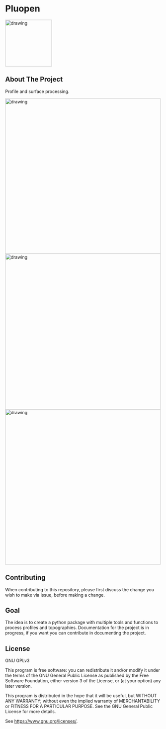 # Pluopen


<!-- PROJECT LOGO -->
<img src="https://user-images.githubusercontent.com/62064962/203508692-ef99811a-7b6e-40bb-9a96-160056c3cbe2.PNG" alt="drawing" width="150"/>

<!-- ABOUT THE PROJECT -->
## About The Project
Profile and surface processing.

<!-- USAGE EXAMPLES -->

<img src="https://user-images.githubusercontent.com/62064962/203512071-66eb1ae4-2c17-4e45-9371-e04f86580d18.png" alt="drawing" width="500" class="center"/>  
<img src="https://user-images.githubusercontent.com/62064962/203511581-7370c9a6-e920-4dd4-922f-b7e306f77190.png" alt="drawing" width="500" class="center"/> 
<img src="https://user-images.githubusercontent.com/62064962/203512435-881b27aa-2480-4f41-b069-3c0198b760f5.png" alt="drawing" width="500" class="center"/>

<!-- CONTRIBUTING -->
## Contributing
When contributing to this repository, please first discuss the change you wish to make via issue, before making a change.

<!-- GOAL -->
## Goal
The idea is to create a python package with multiple tools and functions to process profiles and topographies.
Documentation for the project is in progress, if you want you can contribute in documenting the project.

<!-- LICENSE -->
## License
GNU GPLv3

This program is free software: you can redistribute it and/or modify
it under the terms of the GNU General Public License as published by
the Free Software Foundation, either version 3 of the License, or
(at your option) any later version.

This program is distributed in the hope that it will be useful,
but WITHOUT ANY WARRANTY; without even the implied warranty of
MERCHANTABILITY or FITNESS FOR A PARTICULAR PURPOSE.  See the
GNU General Public License for more details.

See <https://www.gnu.org/licenses/>.

